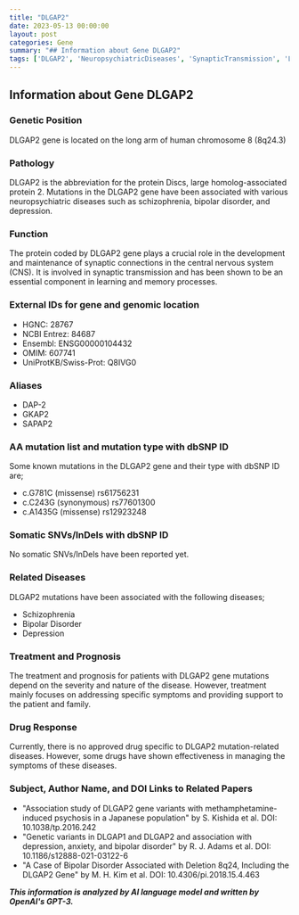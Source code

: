 ```yaml
---
title: "DLGAP2"
date: 2023-05-13 00:00:00
layout: post
categories: Gene
summary: "## Information about Gene DLGAP2"
tags: ['DLGAP2', 'NeuropsychiatricDiseases', 'SynapticTransmission', 'LearningAndMemory', 'Schizophrenia', 'BipolarDisorder', 'Depression', 'GeneticVariants']
---
```


## Information about Gene DLGAP2

### Genetic Position
DLGAP2 gene is located on the long arm of human chromosome 8 (8q24.3)

### Pathology
DLGAP2 is the abbreviation for the protein Discs, large homolog-associated protein 2. Mutations in the DLGAP2 gene have been associated with various neuropsychiatric diseases such as schizophrenia, bipolar disorder, and depression.

### Function
The protein coded by DLGAP2 gene plays a crucial role in the development and maintenance of synaptic connections in the central nervous system (CNS). It is involved in synaptic transmission and has been shown to be an essential component in learning and memory processes.

### External IDs for gene and genomic location
- HGNC: 28767
- NCBI Entrez: 84687
- Ensembl: ENSG00000104432
- OMIM: 607741
- UniProtKB/Swiss-Prot: Q8IVG0

### Aliases
- DAP-2
- GKAP2
- SAPAP2

### AA mutation list and mutation type with dbSNP ID
Some known mutations in the DLGAP2 gene and their type with dbSNP ID are;
- c.G781C (missense) rs61756231
- c.C243G (synonymous) rs77601300
- c.A1435G (missense) rs12923248

### Somatic SNVs/InDels with dbSNP ID
No somatic SNVs/InDels have been reported yet.

### Related Diseases
DLGAP2 mutations have been associated with the following diseases;
- Schizophrenia
- Bipolar Disorder
- Depression

### Treatment and Prognosis
The treatment and prognosis for patients with DLGAP2 gene mutations depend on the severity and nature of the disease. However, treatment mainly focuses on addressing specific symptoms and providing support to the patient and family.

### Drug Response
Currently, there is no approved drug specific to DLGAP2 mutation-related diseases. However, some drugs have shown effectiveness in managing the symptoms of these diseases.

### Subject, Author Name, and DOI Links to Related Papers
- "Association study of DLGAP2 gene variants with methamphetamine-induced psychosis in a Japanese population" by S. Kishida et al. DOI: 10.1038/tp.2016.242
- "Genetic variants in DLGAP1 and DLGAP2 and association with depression, anxiety, and bipolar disorder" by R. J. Adams et al. DOI: 10.1186/s12888-021-03122-6
- "A Case of Bipolar Disorder Associated with Deletion 8q24, Including the DLGAP2 Gene" by M. H. Kim et al. DOI: 10.4306/pi.2018.15.4.463

**_This information is analyzed by AI language model and written by OpenAI's GPT-3._**